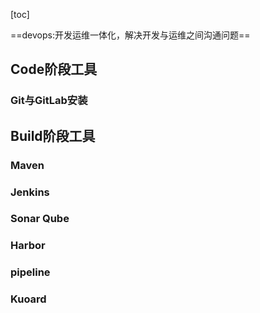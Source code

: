 [toc]

==devops:开发运维一体化，解决开发与运维之间沟通问题==

## Code阶段工具

### Git与GitLab安装



## Build阶段工具

### Maven

### Jenkins

### Sonar Qube

### Harbor

### pipeline

### Kuoard